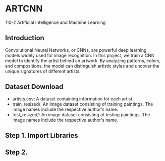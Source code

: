# ARTCNN
110-2 Artificial Intelligence and Machine Learning 
## Introduction 
Convolutional Neural Networks, or CNNs, are powerful deep learning models widely used for image recognition. In this project, we train a CNN model to identify the artist behind an artwork. By analyzing patterns, colors, and compositions, the model can distinguish artistic styles and uncover the unique signatures of different artists. 

## Dataset Download
- artists.csv: A dataset containing information for each artist.
- train_resized/: An image dataset consisting of training paintings. The image names include the respective author's name.
- test_resized/: An image dataset consisting of testing paintings. The image names include the respective author's name.

## Step 1. Import Libraries

## Step 2. 
